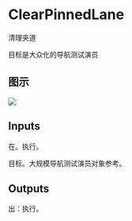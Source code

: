 # ClearPinnedLane

清理夹道

目标是大众化的导航测试演员

## 图示

![]($-20221218-18413303.png)

## Inputs

在。执行。

目标。大规模导航测试演员对象参考。  

## Outputs

出：执行。
